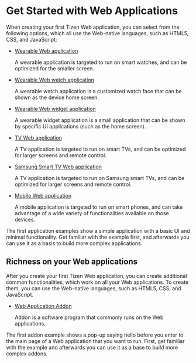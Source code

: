 # Get Started with Web Applications

When creating your first Tizen Web application, you can select from the following options, which all use the Web-native languages, such as HTML5, CSS, and JavaScript:

-   [Wearable Web application](wearable/first-app.md)

    A wearable application is targeted to run on smart watches, and can be optimized for the smaller screen.

-   [Wearable Web watch application](wearable-watch/first-app-watch.md)

    A wearable watch application is a customized watch face that can be shown as the device home screen.

-   [Wearable Web widget application](wearable-widget/first-app-widget.md)

    A wearable widget application is a small application that can be shown by specific UI applications (such as the home screen).

-   [TV Web application](tv/first-app.md)

    A TV application is targeted to run on smart TVs, and can be optimized for larger screens and remote control.

-    [Samsung Smart TV Web application](tv/first-samsung-tv-app.md)

     A TV application is targeted to run on Samsung smart TVs, and can be optimized for larger screens and remote control.

-   [Mobile Web application](mobile/first-app.md)

    A mobile application is targeted to run on smart phones, and can take advantage of a wide variety of functionalities available on those devices.

The first application examples show a simple application with a basic UI and minimal functionality. Get familiar with the example first, and
afterwards you can use it as a basis to build more complex applications.

## Richness on your Web applications

After you create your first Tizen Web application, you can create additional common functionalities, which work on all your Web applications. To create them, you can use the Web-native languages, such as HTML5, CSS, and JavaScript.

-   [Web Application Addon](addon/first-addon.md)

    Addon is a software program that commonly runs on the Web applications. 

The first addon example shows a pop-up saying hello before you enter to the main page of a Web application that you want to run. First, get familiar with the example and afterwards you can use it as a base to build more complex addons.

